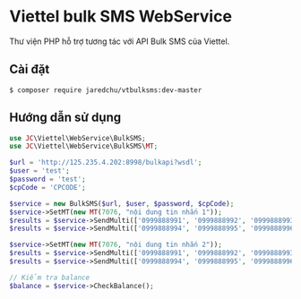 # Viettel bulk SMS WebService

Thư viện PHP hỗ trợ tương tác với API Bulk SMS của Viettel.

## Cài đặt
```
$ composer require jaredchu/vtbulksms:dev-master
```

## Hướng dẫn sử dụng
```php
use JC\Viettel\WebService\BulkSMS;
use JC\Viettel\WebService\BulkSMS\MT;

$url = 'http://125.235.4.202:8998/bulkapi?wsdl';
$user = 'test';
$password = 'test';
$cpCode = 'CPCODE';

$service = new BulkSMS($url, $user, $password, $cpCode);
$service->SetMT(new MT(7076, "nội dung tin nhắn 1"));
$results = $service->SendMulti(['0999888991', '0999888992', '0999888993']);
$results = $service->SendMulti(['0999888994', '0999888995', '0999888996']);

$service->SetMT(new MT(7076, "nội dung tin nhắn 2"));
$results = $service->SendMulti(['0999888991', '0999888992', '0999888993']);
$results = $service->SendMulti(['0999888994', '0999888995', '0999888996']);

// Kiểm tra balance
$balance = $service->CheckBalance();
```
